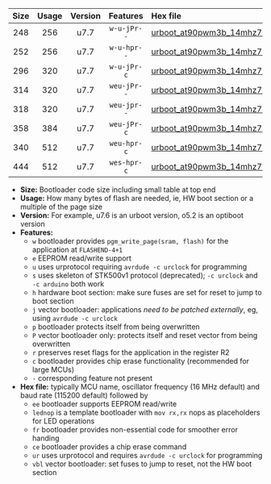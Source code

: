 |Size|Usage|Version|Features|Hex file|
|:-:|:-:|:-:|:-:|:--|
|248|256|u7.7|`w-u-jPr--`|[urboot_at90pwm3b_14mhz7456_9600bps_lednop_ur_vbl.hex](https://raw.githubusercontent.com/stefanrueger/urboot.hex/main/mcus/at90pwm3b/fcpu_14mhz7456/9600_bps/urboot_at90pwm3b_14mhz7456_9600bps_lednop_ur_vbl.hex)|
|252|256|u7.7|`w-u-hpr--`|[urboot_at90pwm3b_14mhz7456_9600bps_lednop_fr_ur.hex](https://raw.githubusercontent.com/stefanrueger/urboot.hex/main/mcus/at90pwm3b/fcpu_14mhz7456/9600_bps/urboot_at90pwm3b_14mhz7456_9600bps_lednop_fr_ur.hex)|
|296|320|u7.7|`w-u-jPr-c`|[urboot_at90pwm3b_14mhz7456_9600bps_lednop_fr_ce_ur_vbl.hex](https://raw.githubusercontent.com/stefanrueger/urboot.hex/main/mcus/at90pwm3b/fcpu_14mhz7456/9600_bps/urboot_at90pwm3b_14mhz7456_9600bps_lednop_fr_ce_ur_vbl.hex)|
|314|320|u7.7|`weu-jPr--`|[urboot_at90pwm3b_14mhz7456_9600bps_ee_lednop_ur_vbl.hex](https://raw.githubusercontent.com/stefanrueger/urboot.hex/main/mcus/at90pwm3b/fcpu_14mhz7456/9600_bps/urboot_at90pwm3b_14mhz7456_9600bps_ee_lednop_ur_vbl.hex)|
|318|320|u7.7|`weu-jpr--`|[urboot_at90pwm3b_14mhz7456_9600bps_ee_lednop_fr_ur_vbl.hex](https://raw.githubusercontent.com/stefanrueger/urboot.hex/main/mcus/at90pwm3b/fcpu_14mhz7456/9600_bps/urboot_at90pwm3b_14mhz7456_9600bps_ee_lednop_fr_ur_vbl.hex)|
|358|384|u7.7|`weu-jPr-c`|[urboot_at90pwm3b_14mhz7456_9600bps_ee_lednop_fr_ce_ur_vbl.hex](https://raw.githubusercontent.com/stefanrueger/urboot.hex/main/mcus/at90pwm3b/fcpu_14mhz7456/9600_bps/urboot_at90pwm3b_14mhz7456_9600bps_ee_lednop_fr_ce_ur_vbl.hex)|
|340|512|u7.7|`weu-hpr-c`|[urboot_at90pwm3b_14mhz7456_9600bps_ee_lednop_fr_ce_ur.hex](https://raw.githubusercontent.com/stefanrueger/urboot.hex/main/mcus/at90pwm3b/fcpu_14mhz7456/9600_bps/urboot_at90pwm3b_14mhz7456_9600bps_ee_lednop_fr_ce_ur.hex)|
|444|512|u7.7|`wes-hpr-c`|[urboot_at90pwm3b_14mhz7456_9600bps_ee_lednop_fr_ce.hex](https://raw.githubusercontent.com/stefanrueger/urboot.hex/main/mcus/at90pwm3b/fcpu_14mhz7456/9600_bps/urboot_at90pwm3b_14mhz7456_9600bps_ee_lednop_fr_ce.hex)|

- **Size:** Bootloader code size including small table at top end
- **Usage:** How many bytes of flash are needed, ie, HW boot section or a multiple of the page size
- **Version:** For example, u7.6 is an urboot version, o5.2 is an optiboot version
- **Features:**
  + `w` bootloader provides `pgm_write_page(sram, flash)` for the application at `FLASHEND-4+1`
  + `e` EEPROM read/write support
  + `u` uses urprotocol requiring `avrdude -c urclock` for programming
  + `s` uses skeleton of STK500v1 protocol (deprecated); `-c urclock` and `-c arduino` both work
  + `h` hardware boot section: make sure fuses are set for reset to jump to boot section
  + `j` vector bootloader: applications *need to be patched externally*, eg, using `avrdude -c urclock`
  + `p` bootloader protects itself from being overwritten
  + `P` vector bootloader only: protects itself and reset vector from being overwritten
  + `r` preserves reset flags for the application in the register R2
  + `c` bootloader provides chip erase functionality (recommended for large MCUs)
  + `-` corresponding feature not present
- **Hex file:** typically MCU name, oscillator frequency (16 MHz default) and baud rate (115200 default) followed by
  + `ee` bootloader supports EEPROM read/write
  + `lednop` is a template bootloader with `mov rx,rx` nops as placeholders for LED operations
  + `fr` bootloader provides non-essential code for smoother error handing
  + `ce` bootloader provides a chip erase command
  + `ur` uses urprotocol and requires `avrdude -c urclock` for programming
  + `vbl` vector bootloader: set fuses to jump to reset, not the HW boot section

